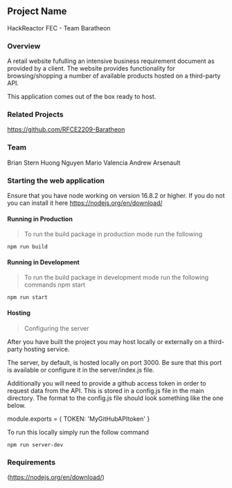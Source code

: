 
## Project Name
HackReactor FEC - Team Baratheon

### Overview
A retail website fufulling an intensive business requirement document as provided by a client. The website provides functionality for browsing/shopping a number of available products hosted on a third-party API.

This application comes out of the box ready to host.

### Related Projects
https://github.com/RFCE2209-Baratheon

### Team

Brian Stern
Huong Nguyen
Mario Valencia
Andrew Arsenault

### Starting the web application

Ensure that you have node working on version 16.8.2 or higher. If you do not you can install it here https://nodejs.org/en/download/


#### Running in Production
>To run the build package in production mode run the following

```
npm run build
```
#### Running in Development
>To run the build package in development mode run the following commands npm start

```
npm run start
```


#### Hosting

> Configuring the server

After you have built the project you may host locally or externally on a third-party hosting service.

The server, by default, is hosted locally on port 3000. Be sure that this port is available or configure it in the server/index.js file.

Additionally you will need to provide a github access token in order to request data from the API. This is stored in a config.js file in the main directory. The format to the config.js file should look something like the one below.

module.exports = { TOKEN: 'MyGitHubAPItoken' }

To run this locally simply run the follow command

```
npm run server-dev
```


### Requirements
(https://nodejs.org/en/download/)




